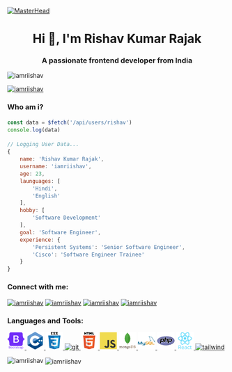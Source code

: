 [![MasterHead](https://iamriishav.netlify.app/Assets/images/devbanner.gif)](https://iamriishav.vercel.app)
<h1 align="center">Hi 👋, I'm Rishav Kumar Rajak</h1>
<h3 align="center">A passionate frontend developer from India</h3>

<p align="left"> <img src="https://komarev.com/ghpvc/?username=iamriishav&label=Profile%20views&color=0e75b6&style=flat" alt="iamriishav" /> </p>

<p align="left"> <a href="https://twitter.com/iamriishav" target="blank"><img src="https://img.shields.io/twitter/follow/iamriishav?logo=twitter&style=for-the-badge" alt="iamriishav" /></a> </p>

### Who am i?
```js
const data = $fetch('/api/users/rishav')
console.log(data)

// Logging User Data...
{
    name: 'Rishav Kumar Rajak',
    username: 'iamriishav',
    age: 23,
    launguages: [
        'Hindi',
        'English'
    ],
    hobby: [
        'Software Development'
    ],
    goal: 'Software Engineer',
    experience: {
        'Persistent Systems': 'Senior Software Engineer',
        'Cisco': 'Software Engineer Trainee'
    }
}
```

<h3 align="left">Connect with me:</h3>
<p align="left">
<a href="https://twitter.com/iamriishav" target="blank"><img align="center" src="https://raw.githubusercontent.com/rahuldkjain/github-profile-readme-generator/master/src/images/icons/Social/twitter.svg" alt="iamriishav" height="30" width="40" /></a>
<a href="https://linkedin.com/in/iamriishav" target="blank"><img align="center" src="https://raw.githubusercontent.com/rahuldkjain/github-profile-readme-generator/master/src/images/icons/Social/linked-in-alt.svg" alt="iamriishav" height="30" width="40" /></a>
<a href="https://fb.com/iamriishav" target="blank"><img align="center" src="https://raw.githubusercontent.com/rahuldkjain/github-profile-readme-generator/master/src/images/icons/Social/facebook.svg" alt="iamriishav" height="30" width="40" /></a>
<a href="https://instagram.com/iamriishav" target="blank"><img align="center" src="https://raw.githubusercontent.com/rahuldkjain/github-profile-readme-generator/master/src/images/icons/Social/instagram.svg" alt="iamriishav" height="30" width="40" /></a>
</p>

<h3 align="left">Languages and Tools:</h3>
<p align="left"> <a href="https://getbootstrap.com" target="_blank" rel="noreferrer"> <img src="https://raw.githubusercontent.com/devicons/devicon/master/icons/bootstrap/bootstrap-plain-wordmark.svg" alt="bootstrap" width="40" height="40"/> </a> <a href="https://www.w3schools.com/cpp/" target="_blank" rel="noreferrer"> <img src="https://raw.githubusercontent.com/devicons/devicon/master/icons/cplusplus/cplusplus-original.svg" alt="cplusplus" width="40" height="40"/> </a> <a href="https://www.w3schools.com/css/" target="_blank" rel="noreferrer"> <img src="https://raw.githubusercontent.com/devicons/devicon/master/icons/css3/css3-original-wordmark.svg" alt="css3" width="40" height="40"/> </a> <a href="https://git-scm.com/" target="_blank" rel="noreferrer"> <img src="https://www.vectorlogo.zone/logos/git-scm/git-scm-icon.svg" alt="git" width="40" height="40"/> </a> <a href="https://www.w3.org/html/" target="_blank" rel="noreferrer"> <img src="https://raw.githubusercontent.com/devicons/devicon/master/icons/html5/html5-original-wordmark.svg" alt="html5" width="40" height="40"/> </a> <a href="https://developer.mozilla.org/en-US/docs/Web/JavaScript" target="_blank" rel="noreferrer"> <img src="https://raw.githubusercontent.com/devicons/devicon/master/icons/javascript/javascript-original.svg" alt="javascript" width="40" height="40"/> </a> <a href="https://www.mongodb.com/" target="_blank" rel="noreferrer"> <img src="https://raw.githubusercontent.com/devicons/devicon/master/icons/mongodb/mongodb-original-wordmark.svg" alt="mongodb" width="40" height="40"/> </a> <a href="https://www.mysql.com/" target="_blank" rel="noreferrer"> <img src="https://raw.githubusercontent.com/devicons/devicon/master/icons/mysql/mysql-original-wordmark.svg" alt="mysql" width="40" height="40"/> </a> <a href="https://www.php.net" target="_blank" rel="noreferrer"> <img src="https://raw.githubusercontent.com/devicons/devicon/master/icons/php/php-original.svg" alt="php" width="40" height="40"/> </a> <a href="https://reactjs.org/" target="_blank" rel="noreferrer"> <img src="https://raw.githubusercontent.com/devicons/devicon/master/icons/react/react-original-wordmark.svg" alt="react" width="40" height="40"/> </a> <a href="https://tailwindcss.com/" target="_blank" rel="noreferrer"> <img src="https://www.vectorlogo.zone/logos/tailwindcss/tailwindcss-icon.svg" alt="tailwind" width="40" height="40"/> </a> </p>

<p><img align="left" src="https://github-readme-stats.vercel.app/api/top-langs?username=iamriishav&show_icons=true&locale=en&layout=compact" alt="iamriishav" /></p>

<p>&nbsp;<img align="center" src="https://github-readme-stats.vercel.app/api?username=iamriishav&show_icons=true&locale=en" alt="iamriishav" /></p>
